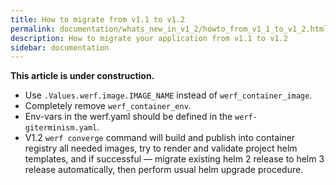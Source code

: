 ```yaml
---
title: How to migrate from v1.1 to v1.2
permalink: documentation/whats_new_in_v1_2/howto_from_v1_1_to_v1_2.html
description: How to migrate your application from v1.1 to v1.2
sidebar: documentation
---
```


**This article is under construction.**

 - Use `.Values.werf.image.IMAGE_NAME` instead of `werf_container_image`.
 - Completely remove `werf_container_env`.
 - Env-vars in the werf.yaml should be defined in the `werf-giterminism.yaml`.
 - V1.2 `werf converge` command will build and publish into container registry all needed images, try to render and validate project helm templates, and if successful — migrate existing helm 2 release to helm 3 release automatically, then perform usual helm upgrade procedure.
